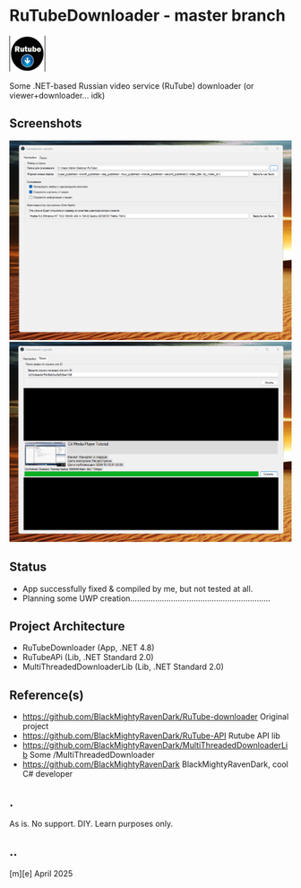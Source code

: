 # RuTubeDownloader - master branch
![](Images/logo.png)

Some .NET-based Russian video service (RuTube) downloader (or viewer+downloader... idk)


## Screenshots
![](Images/sshot01.png)
![](Images/sshot02.png)

## Status
- App successfully fixed & compiled by me, but not tested at all.
- Planning some UWP creation...…..…..…..…..…..............…...................

## Project Architecture
- RuTubeDownloader (App, .NET 4.8)
- RuTubeAPi (Lib, .NET Standard 2.0)
- MultiThreadedDownloaderLib (Lib, .NET Standard 2.0)

## Reference(s)
- https://github.com/BlackMightyRavenDark/RuTube-downloader Original project
- https://github.com/BlackMightyRavenDark/RuTube-API Rutube API lib
- https://github.com/BlackMightyRavenDark/MultiThreadedDownloaderLib Some /MultiThreadedDownloader
- https://github.com/BlackMightyRavenDark  BlackMightyRavenDark, cool C# developer

## .
As is. No support. DIY. Learn purposes only.

## ..
[m][e] April 2025
